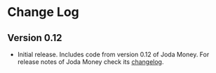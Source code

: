 Change Log
==========

## Version 0.12

 * Initial release. Includes code from version 0.12 of Joda Money.
   For release notes of Joda Money check its [changelog](http://www.joda.org/joda-money/changes-report.html).